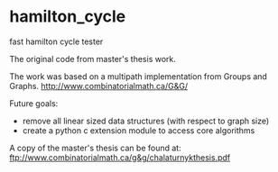 # hamilton_cycle
fast hamilton cycle tester

The original code from master's thesis work.

The work was based on a multipath implementation from Groups and Graphs. http://www.combinatorialmath.ca/G&G/

Future goals:
 - remove all linear sized data structures (with respect to graph size)
 - create a python c extension module to access core algorithms

A copy of the master's thesis can be found at: ftp://www.combinatorialmath.ca/g&g/chalaturnykthesis.pdf
